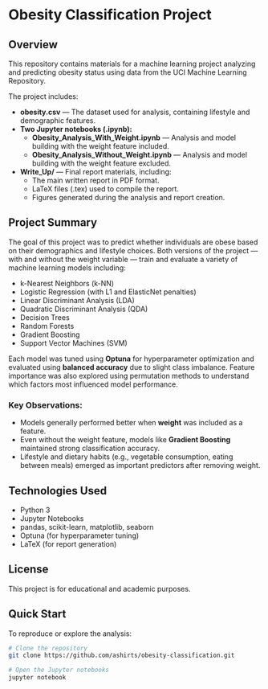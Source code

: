 # Obesity Classification Project

## Overview

This repository contains materials for a machine learning project analyzing and predicting obesity status using data from the UCI Machine Learning Repository.

The project includes:
- **obesity.csv** — The dataset used for analysis, containing lifestyle and demographic features.
- **Two Jupyter notebooks (.ipynb):**
  - **Obesity_Analysis_With_Weight.ipynb** — Analysis and model building with the weight feature included.
  - **Obesity_Analysis_Without_Weight.ipynb** — Analysis and model building with the weight feature excluded.
- **Write_Up/** — Final report materials, including:
  - The main written report in PDF format.
  - LaTeX files (.tex) used to compile the report.
  - Figures generated during the analysis and report creation.

## Project Summary

The goal of this project was to predict whether individuals are obese based on their demographics and lifestyle choices.
Both versions of the project — with and without the weight variable — train and evaluate a variety of machine learning models including:

- k-Nearest Neighbors (k-NN)
- Logistic Regression (with L1 and ElasticNet penalties)
- Linear Discriminant Analysis (LDA)
- Quadratic Discriminant Analysis (QDA)
- Decision Trees
- Random Forests
- Gradient Boosting
- Support Vector Machines (SVM)

Each model was tuned using **Optuna** for hyperparameter optimization and evaluated using **balanced accuracy** due to slight class imbalance. Feature importance was also explored using permutation methods to understand which factors most influenced model performance.

### Key Observations:
- Models generally performed better when **weight** was included as a feature.
- Even without the weight feature, models like **Gradient Boosting** maintained strong classification accuracy.
- Lifestyle and dietary habits (e.g., vegetable consumption, eating between meals) emerged as important predictors after removing weight.

## Technologies Used

- Python 3
- Jupyter Notebooks
- pandas, scikit-learn, matplotlib, seaborn
- Optuna (for hyperparameter tuning)
- LaTeX (for report generation)

## License

This project is for educational and academic purposes.

## Quick Start

To reproduce or explore the analysis:

```bash
# Clone the repository
git clone https://github.com/ashirts/obesity-classification.git

# Open the Jupyter notebooks
jupyter notebook


